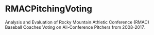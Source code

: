 # RMACPitchingVoting
Analysis and Evaluation of Rocky Mountain Athletic Conference (RMAC) Baseball Coaches Voting on All-Conference Pitchers from 2008-2017. 


